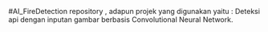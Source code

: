 #AI_FireDetection
repository , adapun projek yang digunakan yaitu : Deteksi api dengan inputan gambar berbasis Convolutional Neural Network.
